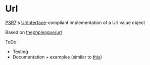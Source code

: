 # Url
[PSR7](https://github.com/php-fig/fig-standards/blob/master/proposed/http-message.md)'s [UriInterface](https://github.com/php-fig/fig-standards/blob/master/proposed/http-message.md#35-psrhttpmessageuriinterface)-compliant implementation of a Url value object

Based on [thephpleague/url](https://github.com/thephpleague/url)

ToDo:
- Testing
- Documentation + examples (similar to [this](http://url.thephpleague.com/dev-master/))